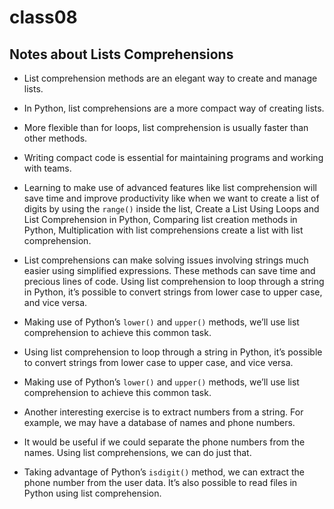 # class08
## Notes about Lists Comprehensions
- List comprehension methods are an elegant way to create and manage lists. 
- In Python, list comprehensions are a more compact way of creating lists. 
- More flexible than for loops, list comprehension is usually faster than other methods.
- Writing compact code is essential for maintaining programs and working with teams. 
- Learning to make use of advanced features like list comprehension will save time and improve productivity like when we want
to create a list of digits by using the ``` range() ``` inside the list, Create a List Using Loops and List Comprehension in Python,
Comparing list creation methods in Python, Multiplication with list comprehensions create a list with list comprehension.
- List comprehensions can make solving issues involving strings much easier using simplified expressions. These methods can save time and precious lines of code.
Using list comprehension to loop through a string in Python, it’s possible to convert strings from lower case to upper case, and vice versa. 

- Making use of Python’s ```lower()``` and ```upper()``` methods, we’ll use list comprehension to achieve this common task.
- Using list comprehension to loop through a string in Python, it’s possible to convert strings from lower case to upper case, and vice versa. 

- Making use of Python’s ```lower()``` and ```upper()``` methods, we’ll use list comprehension to achieve this common task.
- Another interesting exercise is to extract numbers from a string. For example, we may have a database of names and phone numbers.

- It would be useful if we could separate the phone numbers from the names. Using list comprehensions, we can do just that.

- Taking advantage of Python’s ```isdigit()``` method, we can extract the phone number from the user data.
It’s also possible to read files in Python using list comprehension.
